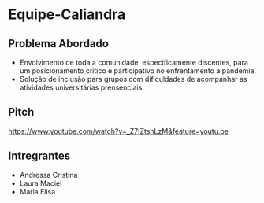 # Equipe-Caliandra

## Problema Abordado
* Envolvimento de toda a comunidade, especificamente discentes, para um posicionamento crítico e participativo no enfrentamento à pandemia.
* Solução de inclusão para grupos com dificuldades de acompanhar as atividades universitárias prensenciais

## Pitch
https://www.youtube.com/watch?v=_Z7IZtshLzM&feature=youtu.be

## Intregrantes
- Andressa Cristina
- Laura Maciel
- Maria Elisa
